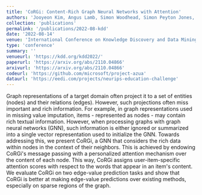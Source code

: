 ```yaml
---
title: 'CoRGi: Content-Rich Graph Neural Networks with Attention'
authors: 'Jooyeon Kim, Angus Lamb, Simon Woodhead, Simon Peyton Jones, Cheng Zhang and Miltiadis Allamanis'
collection: 'publications'
permalink: '/publications/2022-08-kdd'
date: '2022-08-14'
venue: 'International Conference on Knowledge Discovery and Data Mining (KDD)'
type: 'conference'
summary: ''
venueurl: 'https://kdd.org/kdd2022/'
paperurl: 'https://arxiv.org/abs/2110.04866'
arxivurl: 'https://arxiv.org/abs/2110.04866'
codeurl: 'https://github.com/microsoft/project-azua'
dataurl: 'https://eedi.com/projects/neurips-education-challenge'
---
```


Graph representations of a target domain often project it to a set of entities (nodes) and their relations (edges). However, such projections often miss important and rich information. For example, in graph representations used in missing value imputation, items - represented as nodes - may contain rich textual information. However, when processing graphs with graph neural networks (GNN), such information is either ignored or summarized into a single vector representation used to initialize the GNN. Towards addressing this, we present CoRGi, a GNN that considers the rich data within nodes in the context of their neighbors. This is achieved by endowing CoRGi's message passing with a personalized attention mechanism over the content of each node. This way, CoRGi assigns user-item-specific attention scores with respect to the words that appear in an item's content. We evaluate CoRGi on two edge-value prediction tasks and show that CoRGi is better at making edge-value predictions over existing methods, especially on sparse regions of the graph.